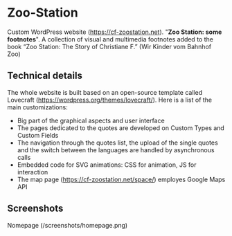 # Zoo-Station
Custom WordPress website (https://cf-zoostation.net). "**Zoo Station: some footnotes**". A collection of visual and multimedia footnotes added to the book “Zoo Station: The Story of Christiane F.” (Wir Kinder vom Bahnhof Zoo)
## Technical details
The whole website is built based on an open-source template called Lovecraft (https://wordpress.org/themes/lovecraft/). Here is a list of the main customizations:
* Big part of the graphical aspects and user interface
* The pages dedicated to the quotes are developed on Custom Types and Custom Fields
* The navigation through the quotes list, the upload of the single quotes and the switch between the languages are handled by asynchronous calls
* Embedded code for SVG animations: CSS for animation, JS for interaction
* The map page (https://cf-zoostation.net/space/) employes Google Maps API
## Screenshots
Nomepage
(/screenshots/homepage.png)
